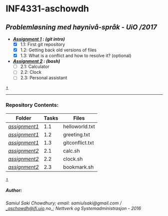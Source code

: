 # INF4331-aschowdh #

## *Problemløsning med høynivå-språk - UiO /2017* ##

* ___[Assignment 1](https://github.com/UiO-INF3331/INF3331-aschowdh/blob/master/assignment2/assignment_1.pdf) : (git intro)___
	- [x] 1.1: First git repository
	- [x] 1.2: Getting back old versions of files
	- [x] 1.3: What is a conflict and how to resolve it? (optional)

* ___[Assignment 2](https://github.com/UiO-INF3331/INF3331-aschowdh/blob/master/assignment2/assignment_2.pdf) : (bash)___
	- [ ] 2.1: Calculator
	- [ ] 2.2: Clock
	- [ ] 2.3: Personal assistant

[<kbd>↑</kbd>](https://github.com/UiO-INF3331/INF3331-aschowdh#inf4331-aschowdh)
- - - - 

### Repository Contents: ### 

Folder		|	Tasks	|	Files
-----------	| -------------	| --------------
[*assignment1*](https://github.com/UiO-INF3331/INF3331-aschowdh/tree/master/assignment1)	| 1.1		| helloworld.txt
[*assignment1*](https://github.com/UiO-INF3331/INF3331-aschowdh/tree/master/assignment1)	| 1.2 		| greeting.txt
[*assignment1*](https://github.com/UiO-INF3331/INF3331-aschowdh/tree/master/assignment1)	| 1.3 		| gitconflict.txt
[*assignment2*](https://github.com/UiO-INF3331/INF3331-aschowdh/tree/master/assignment2)	| 2.1		| calc.sh
[*assignment2*](https://github.com/UiO-INF3331/INF3331-aschowdh/tree/master/assignment2)	| 2.2		| clock.sh
[*assignment2*](https://github.com/UiO-INF3331/INF3331-aschowdh/tree/master/assignment2)	| 2.3		| bookmark.sh


[<kbd>↑</kbd>](https://github.com/UiO-INF3331/INF3331-aschowdh#repository-contents)

##### Author:
###### _Samiul Saki Chowdhury_; *email: _samiulsaki@gmail.com_ / _aschowdh@ifi.uio.no_*; *Nettverk og Systemadministrasjon - 2016*
